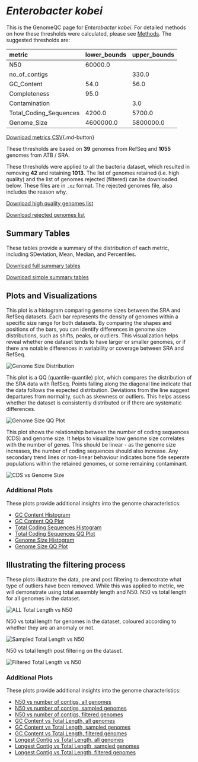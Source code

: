 # *Enterobacter kobei*

This is the GenomeQC page for *Enterobacter kobei*. For detailed methods on how these thresholds were calculated, please see [Methods](../../methods.md).
The suggested thresholds are: 

| metric                 | lower_bounds   | upper_bounds   |
|:-----------------------|:---------------|:---------------|
| N50                    | 60000.0        |                |
| no_of_contigs          |                | 330.0          |
| GC_Content             | 54.0           | 56.0           |
| Completeness           | 95.0           |                |
| Contamination          |                | 3.0            |
| Total_Coding_Sequences | 4200.0         | 5700.0         |
| Genome_Size            | 4600000.0      | 5800000.0      |

[Download metrics CSV](Enterobacter_kobei_metrics.csv){.md-button}


These thresholds are based on **39** genomes from RefSeq and **1055** genomes from ATB / SRA.

These thresholds were applied to all the bacteria dataset, which resulted in removing **42** and retaining **1013**.
The list of genomes retained (i.e. high quality) and the list of genomes rejected (filtered) can be downloaded below. These files are in `.xz` format. The rejected genomes file, also includes the reason why.

[Download high quality genomes list](Enterobacter_kobei_high_quality_genomes.csv.xz)


[Download rejected genomes list](Enterobacter_kobei_filtered_out_genomes.csv.xz)



## Summary Tables
These tables provide a summary of the distribution of each metric, including SDeviation, Mean, Median, and Percentiles.

[Download full summary tables](summary.csv)

[Download simple summary tables](selected_summary.csv)

## Plots and Visualizations

This plot is a histogram comparing genome sizes between the SRA and RefSeq datasets. Each bar represents the density of genomes within a specific size range for both datasets. By comparing the shapes and positions of the bars, you can identify differences in genome size distributions, such as shifts, peaks, or outliers. This visualization helps reveal whether one dataset tends to have larger or smaller genomes, or if there are notable differences in variability or coverage between SRA and RefSeq.

![Genome Size Distribution](Genome_Size_refseq_histogram_kde.png)

This plot is a QQ (quantile-quantile) plot, which compares the distribution of the SRA data with RefSeq. Points falling along the diagonal line indicate that the data follows the expected distribution. Deviations from the line suggest departures from normality, such as skewness or outliers. This helps assess whether the dataset is consistently distributed or if there are systematic differences.

![Genome Size QQ Plot](Genome_Size_refseq_qqplot.png)

This plot shows the relationship between the number of coding sequences (CDS) and genome size. It helps to visualize how genome size correlates with the number of genes. This should be linear - as the genome size increases, the number of coding sequences should also increase. Any secondary trend lines or non-linear behaviour indicates bone fide seperate populations within the retained genomes, or some remaining contaminant. 

![CDS vs Genome Size](Enterobacter_kobei_CDS_vs_Genome_Size.png)

### Additional Plots

These plots provide additional insights into the genome characteristics:

- [GC Content Histogram](GC_Content_refseq_histogram_kde.png)
- [GC Content QQ Plot](GC_Content_refseq_qqplot.png)
- [Total Coding Sequences Histogram](Total_Coding_Sequences_refseq_histogram_kde.png)
- [Total Coding Sequences QQ Plot](Total_Coding_Sequences_refseq_qqplot.png)
- [Genome Size Histogram](Genome_Size_refseq_histogram_kde.png)
- [Genome Size QQ Plot](Genome_Size_refseq_qqplot.png)
## Illustrating the filtering process
These plots illustrate the data, pre and post filtering to demostrate what type of outliers have been removed. While this was applied to metric, we will demonstrate using total assembly length and N50.
N50 vs total length for all genomes in the dataset.

![ALL Total Length vs N50](Enterobacter_kobei_all_total_length_N50.png)

N50 vs total length for genomes in the dataset, coloured according to whether they are an anomaly or not.

![Sampled Total Length vs N50](Enterobacter_kobei_sample_total_length_N50.png)

N50 vs total length post filtering on the dataset.

![Filtered Total Length vs N50](Enterobacter_kobei_filt_total_length_N50.png)

### Additional Plots

These plots provide additional insights into the genome characteristics:

- [N50 vs number of contigs, all genomes](Enterobacter_kobei_all_N50_number.png)
- [N50 vs number of contigs, sampled genomes](Enterobacter_kobei_sample_N50_number.png)
- [N50 vs number of contigs, filtered genomes](Enterobacter_kobei_filt_N50_number.png)
- [GC Content vs Total Length, all genomes](Enterobacter_kobei_all_total_length_GC_Content.png)
- [GC Content vs Total Length, sampled genomes](Enterobacter_kobei_sample_total_length_GC_Content.png)
- [GC Content vs Total Length, filtered genomes](Enterobacter_kobei_filt_total_length_GC_Content.png)
- [Longest Contig vs Total Length, all genomes](Enterobacter_kobei_all_total_length_longest.png)
- [Longest Contig vs Total Length, sampled genomes](Enterobacter_kobei_sample_total_length_longest.png)
- [Longest Contig vs Total Length, filtered genomes](Enterobacter_kobei_filt_total_length_longest.png)
